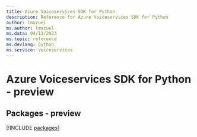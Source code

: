 ```yaml
---
title: Azure Voiceservices SDK for Python
description: Reference for Azure Voiceservices SDK for Python
author: lmazuel
ms.author: lmazuel
ms.data: 04/13/2023
ms.topic: reference
ms.devlang: python
ms.service: voiceservices
---
```

# Azure Voiceservices SDK for Python - preview
## Packages - preview
[!INCLUDE [packages](voiceservices-index.md)]